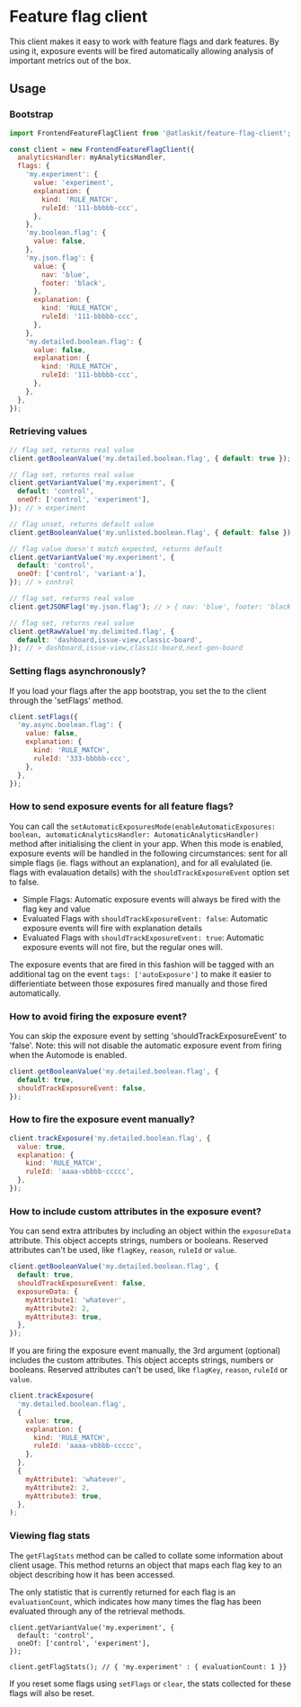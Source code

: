 # Feature flag client

This client makes it easy to work with feature flags and dark features.
By using it, exposure events will be fired automatically allowing analysis of important metrics out of the box.

## Usage

### Bootstrap

```javascript
import FrontendFeatureFlagClient from '@atlaskit/feature-flag-client';

const client = new FrontendFeatureFlagClient({
  analyticsHandler: myAnalyticsHandler,
  flags: {
    'my.experiment': {
      value: 'experiment',
      explanation: {
        kind: 'RULE_MATCH',
        ruleId: '111-bbbbb-ccc',
      },
    },
    'my.boolean.flag': {
      value: false,
    },
    'my.json.flag': {
      value: {
        nav: 'blue',
        footer: 'black',
      },
      explanation: {
        kind: 'RULE_MATCH',
        ruleId: '111-bbbbb-ccc',
      },
    },
    'my.detailed.boolean.flag': {
      value: false,
      explanation: {
        kind: 'RULE_MATCH',
        ruleId: '111-bbbbb-ccc',
      },
    },
  },
});
```

### Retrieving values

```javascript
// flag set, returns real value
client.getBooleanValue('my.detailed.boolean.flag', { default: true }); // > false

// flag set, returns real value
client.getVariantValue('my.experiment', {
  default: 'control',
  oneOf: ['control', 'experiment'],
}); // > experiment

// flag unset, returns default value
client.getBooleanValue('my.unlisted.boolean.flag', { default: false }); // > false

// flag value doesn't match expected, returns default
client.getVariantValue('my.experiment', {
  default: 'control',
  oneOf: ['control', 'variant-a'],
}); // > control

// flag set, returns real value
client.getJSONFlag('my.json.flag'); // > { nav: 'blue', footer: 'black' }

// flag set, returns real value
client.getRawValue('my.delimited.flag', {
  default: 'dashboard,issue-view,classic-board',
}); // > dashboard,issue-view,classic-board,next-gen-board
```

### Setting flags asynchronously?

If you load your flags after the app bootstrap, you set the to the client through the 'setFlags' method.

```javascript
client.setFlags({
  'my.async.boolean.flag': {
    value: false,
    explanation: {
      kind: 'RULE_MATCH',
      ruleId: '333-bbbbb-ccc',
    },
  },
});
```

### How to send exposure events for all feature flags?

You can call the `setAutomaticExposuresMode(enableAutomaticExposures: boolean, automaticAnalyticsHandler: AutomaticAnalyticsHandler) ` method after initialising the client in your app. When this mode is enabled, exposure events will be handled in the following circumstances: sent for all simple flags (ie. flags without an explanation), and for all evalulated (ie. flags with evalauation details) with the `shouldTrackExposureEvent` option set to false.

- Simple Flags: Automatic exposure events will always be fired with the flag key and value
- Evaluated Flags with `shouldTrackExposureEvent: false`: Automatic exposure events will fire with explanation details
- Evaluated Flags with `shouldTrackExposureEvent: true`: Automatic exposure events will not fire, but the regular ones will.

The exposure events that are fired in this fashion will be tagged with an additional tag on the event `tags: ['autoExposure']` to make it easier to differientiate between those exposures fired manually and those fired automatically.

### How to avoid firing the exposure event?

You can skip the exposure event by setting 'shouldTrackExposureEvent' to 'false'. Note: this will not disable the automatic exposure event from firing when the Automode is enabled.

```javascript
client.getBooleanValue('my.detailed.boolean.flag', {
  default: true,
  shouldTrackExposureEvent: false,
});
```

### How to fire the exposure event manually?

```javascript
client.trackExposure('my.detailed.boolean.flag', {
  value: true,
  explanation: {
    kind: 'RULE_MATCH',
    ruleId: 'aaaa-vbbbb-ccccc',
  },
});
```

### How to include custom attributes in the exposure event?

You can send extra attributes by including an object within the `exposureData` attribute. This object accepts strings, numbers or booleans. Reserved attributes can't be used, like `flagKey`, `reason`, `ruleId` or `value`.

```javascript
client.getBooleanValue('my.detailed.boolean.flag', {
  default: true,
  shouldTrackExposureEvent: false,
  exposureData: {
    myAttribute1: 'whatever',
    myAttribute2: 2,
    myAttribute3: true,
  },
});
```

If you are firing the exposure event manually, the 3rd argument (optional) includes the custom attributes. This object accepts strings, numbers or booleans. Reserved attributes can't be used, like `flagKey`, `reason`, `ruleId` or `value`.

```javascript
client.trackExposure(
  'my.detailed.boolean.flag',
  {
    value: true,
    explanation: {
      kind: 'RULE_MATCH',
      ruleId: 'aaaa-vbbbb-ccccc',
    },
  },
  {
    myAttribute1: 'whatever',
    myAttribute2: 2,
    myAttribute3: true,
  },
);
```

### Viewing flag stats

The `getFlagStats` method can be called to collate some information about client usage. This method returns an object that maps each flag key to an object describing how it has been accessed.

The only statistic that is currently returned for each flag is an `evaluationCount`, which indicates how many times the flag has been evaluated through any of the retrieval methods.

```
client.getVariantValue('my.experiment', {
  default: 'control',
  oneOf: ['control', 'experiment'],
});

client.getFlagStats(); // { 'my.experiment' : { evaluationCount: 1 }}
```

If you reset some flags using `setFlags` or `clear`, the stats collected for these flags will also be reset.

